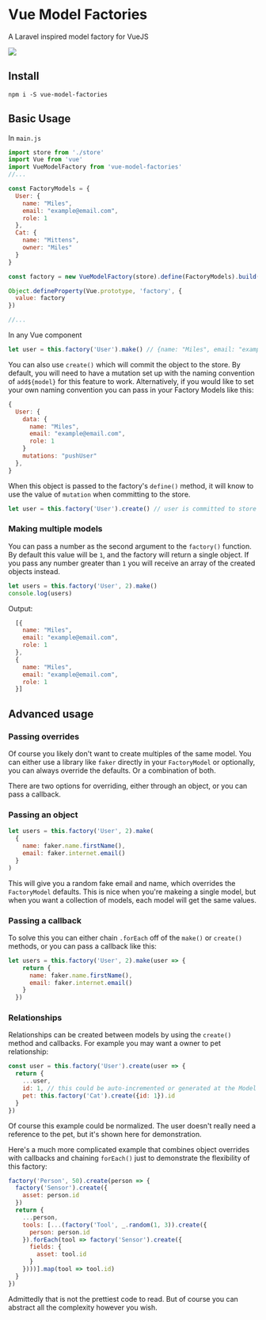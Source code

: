 # Vue Model Factories

A Laravel inspired model factory for VueJS

![](https://travis-ci.com/DanJFletcher/vue-model-factories.svg?branch=master)

## Install
```shell
npm i -S vue-model-factories
```

## Basic Usage

In `main.js`

```js
import store from './store'
import Vue from 'vue'
import VueModelFactory from 'vue-model-factories'
//...

const FactoryModels = {
  User: {
    name: "Miles",
    email: "example@email.com",
    role: 1
  },
  Cat: {
    name: "Mittens",
    owner: "Miles"
  }
}

const factory = new VueModelFactory(store).define(FactoryModels).build()

Object.defineProperty(Vue.prototype, 'factory', {
  value: factory
})

//...

```

In any Vue component
```js
let user = this.factory('User').make() // {name: "Miles", email: "example@email.com", role: 1}
```

You can also use `create()` which will commit the object to the store.
By default, you will need to have a mutation set up with the naming convention of `add${model}` for this feature to work.
Alternatively, if you would like to set your own naming convention you can pass in your Factory Models like this:

```js
{
  User: {
    data: {
      name: "Miles",
      email: "example@email.com",
      role: 1
    }
    mutations: "pushUser"
  },
}
```

When this object is passed to the factory's `define()` method, it will know to use the value of `mutation` when committing to the store.

```js
let user = this.factory('User').create() // user is committed to store
```

### Making multiple models

You can pass a number as the second argument to the `factory()` function. By default this value will be `1`, and the factory will return a single object. If you pass any number greater than `1` you will receive an array of the created objects instead.

```js
let users = this.factory('User', 2).make()
console.log(users)
```

Output:
```js
  [{
    name: "Miles",
    email: "example@email.com",
    role: 1
  },
  {
    name: "Miles",
    email: "example@email.com",
    role: 1
  }]
```

## Advanced usage

### Passing overrides

Of course you likely don't want to create multiples of the same model. You can either use a library like `faker` directly in your `FactoryModel` or optionally, you can always override the defaults. Or a combination of both.

There are two options for overriding, either through an object, or you can pass a callback.

### Passing an object
```js
let users = this.factory('User', 2).make(
  {
    name: faker.name.firstName(),
    email: faker.internet.email()
  }
)
```

This will give you a random fake email and name, which overrides the `FactoryModel` defaults. This is nice when you're makeing a single model, but when you want a collection of models, each model will get the same values.

### Passing a callback

To solve this you can either chain `.forEach` off of the `make()` or `create()` methods, or you can pass a callback like this:

```js
let users = this.factory('User', 2).make(user => {
    return {
      name: faker.name.firstName(),
      email: faker.internet.email()
    }
  })
```
### Relationships

Relationships can be created between models by using the `create()` method and callbacks. For example you may want a owner to pet relationship:

```js
const user = this.factory('User').create(user => {
  return {
    ...user,
    id: 1, // this could be auto-incremented or generated at the Model Factory
    pet: this.factory('Cat').create({id: 1}).id
  }
})
```
Of course this example could be normalized. The user doesn't really need a reference to the pet, but it's shown here for demonstration.

Here's a much more complicated example that combines object overrides with callbacks and chaining `forEach()` just to demonstrate the flexibility of this factory:
```js
factory('Person', 50).create(person => {
  factory('Sensor').create({
    asset: person.id
  })
  return {
    ...person,
    tools: [...(factory('Tool', _.random(1, 3)).create({
      person: person.id
    }).forEach(tool => factory('Sensor').create({
      fields: {
        asset: tool.id
      }
    })))].map(tool => tool.id)
  }
})
```

Admittedly that is not the prettiest code to read. But of course you can abstract all the complexity however you wish.
